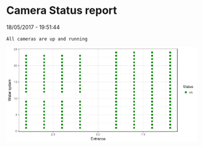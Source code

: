 Camera Status report
================
18/05/2017 - 19:51:44

    All cameras are up and running

![](camreport_files/figure-markdown_github/unnamed-chunk-2-1.png)
